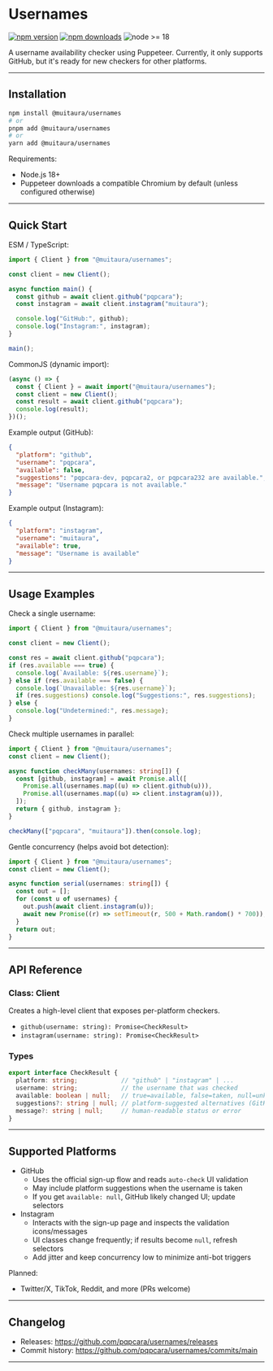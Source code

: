# Usernames

<p align="left">
  <a href="https://www.npmjs.com/package/@muitaura/usernames"><img alt="npm version" src="https://img.shields.io/npm/v/%40muitaura%2Fusernames?color=blue" /></a>
  <a href="https://www.npmjs.com/package/@muitaura/usernames"><img alt="npm downloads" src="https://img.shields.io/npm/dm/%40muitaura%2Fusernames" /></a>
  <img alt="node >= 18" src="https://img.shields.io/badge/node-%3E%3D18.0-43853d" />
</p>

A username availability checker using Puppeteer. Currently, it only supports GitHub, but it's ready for new checkers for other platforms.

---

## Installation

```bash
npm install @muitaura/usernames
# or
pnpm add @muitaura/usernames
# or
yarn add @muitaura/usernames
```

Requirements:
- Node.js 18+
- Puppeteer downloads a compatible Chromium by default (unless configured otherwise)

---

## Quick Start

ESM / TypeScript:

```ts
import { Client } from "@muitaura/usernames";

const client = new Client();

async function main() {
  const github = await client.github("pqpcara");
  const instagram = await client.instagram("muitaura");

  console.log("GitHub:", github);
  console.log("Instagram:", instagram);
}

main();
```

CommonJS (dynamic import):

```js
(async () => {
  const { Client } = await import("@muitaura/usernames");
  const client = new Client();
  const result = await client.github("pqpcara");
  console.log(result);
})();
```

Example output (GitHub):

```json
{
  "platform": "github",
  "username": "pqpcara",
  "available": false,
  "suggestions": "pqpcara-dev, pqpcara2, or pqpcara232 are available.",
  "message": "Username pqpcara is not available."
}
```

Example output (Instagram):

```json
{
  "platform": "instagram",
  "username": "muitaura",
  "available": true,
  "message": "Username is available"
}
```

---

## Usage Examples

Check a single username:

```ts
import { Client } from "@muitaura/usernames";

const client = new Client();

const res = await client.github("pqpcara");
if (res.available === true) {
  console.log(`Available: ${res.username}`);
} else if (res.available === false) {
  console.log(`Unavailable: ${res.username}`);
  if (res.suggestions) console.log("Suggestions:", res.suggestions);
} else {
  console.log("Undetermined:", res.message);
}
```

Check multiple usernames in parallel:

```ts
import { Client } from "@muitaura/usernames";
const client = new Client();

async function checkMany(usernames: string[]) {
  const [github, instagram] = await Promise.all([
    Promise.all(usernames.map((u) => client.github(u))),
    Promise.all(usernames.map((u) => client.instagram(u))),
  ]);
  return { github, instagram };
}

checkMany(["pqpcara", "muitaura"]).then(console.log);
```

Gentle concurrency (helps avoid bot detection):

```ts
import { Client } from "@muitaura/usernames";
const client = new Client();

async function serial(usernames: string[]) {
  const out = [];
  for (const u of usernames) {
    out.push(await client.instagram(u));
    await new Promise((r) => setTimeout(r, 500 + Math.random() * 700));
  }
  return out;
}
```

---

## API Reference

### Class: Client

Creates a high-level client that exposes per-platform checkers.

- `github(username: string): Promise<CheckResult>`
- `instagram(username: string): Promise<CheckResult>`

### Types

```ts
export interface CheckResult {
  platform: string;            // "github" | "instagram" | ...
  username: string;            // the username that was checked
  available: boolean | null;   // true=available, false=taken, null=unknown
  suggestions?: string | null; // platform-suggested alternatives (GitHub)
  message?: string | null;     // human-readable status or error
}
```

---

## Supported Platforms

- GitHub
  - Uses the official sign-up flow and reads `auto-check` UI validation
  - May include platform suggestions when the username is taken
  - If you get `available: null`, GitHub likely changed UI; update selectors
- Instagram
  - Interacts with the sign-up page and inspects the validation icons/messages
  - UI classes change frequently; if results become `null`, refresh selectors
  - Add jitter and keep concurrency low to minimize anti-bot triggers

Planned:
- Twitter/X, TikTok, Reddit, and more (PRs welcome)


---

## Changelog

- Releases: https://github.com/pqpcara/usernames/releases
- Commit history: https://github.com/pqpcara/usernames/commits/main

---
